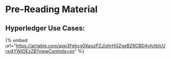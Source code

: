 # Pre-Reading Material

## Hyperledger Use Cases:&#x20;

{% embed url="https://airtable.com/app3Fehcg0XaozPZJ/shrHGZgeBZ6CBD4yh/tblcUrxj4YWIOEzZB?viewControls=on" %}

